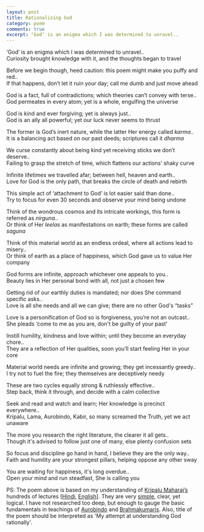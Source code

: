 ```yaml
---
layout: post
title: Rationalizing God
category: poem
comments: true
excerpt: ‘God’ is an enigma which I was determined to unravel..   
---
```



‘God’ is an enigma which I was determined to unravel..  
Curiosity brought knowledge with it, and the thoughts began to travel

Before we begin though, heed caution: this poem might make you puffy and red..  
If that happens, don’t let it ruin your day; call me dumb and just move ahead

God is a fact, full of contradictions; which theories can’t convey with terse..  
God permeates in every atom; yet is a whole, engulfing the universe

God is kind and ever forgiving; yet is always just..  
God is an ally all powerful; yet our luck never seems to thrust

The former is God’s inert nature, while the latter Her energy called *karma*..  
It is a balancing act based on our past deeds; scriptures call it *dharma*

We curse constantly about being kind yet receiving sticks we don’t deserve..  
Failing to grasp the stretch of time, which flattens our actions’ shaky curve

Infinite lifetimes we travelled afar; between hell, heaven and earth..  
Love for God is the only path, that breaks the circle of death and rebirth

This simple act of ‘attachment to God’ is lot easier said than done..  
Try to focus for even 30 seconds and observe your mind being undone

Think of the wondrous cosmos and its intricate workings, this form is referred as *nirguna*..  
Or think of Her *leelas* as manifestations on earth; these forms are called *saguna*

Think of this material world as an endless ordeal, where all actions lead to misery..  
Or think of earth as a place of happiness, which God gave us to value Her company

God forms are infinite, approach whichever one appeals to you..  
Beauty lies in Her personal bond with all, not just a chosen few

Getting rid of our earthly duties is mandated; nor does She command specific asks..  
Love is all she needs and all we can give; there are no other God's “tasks”

Love is a personification of God so is forgiveness, you’re not an outcast..  
She pleads ‘come to me as you are, don't be guilty of your past’

Instill humility, kindness and love within; until they become an everyday chore..  
They are a reflection of Her qualities, soon you’ll start feeling Her in your core

Material world needs are infinite and growing; they get incessantly greedy..  
I try not to fuel the fire; they themselves are deceptively needy 

These are two cycles equally strong & ruthlessly effective..  
Step back, think it through, and decide with a calm collective

Seek and read and watch and learn; Her knowledge is precinct everywhere..  
Kripalu, Lama, Aurobindo, Kabir, so many screamed the Truth, yet we act unaware

The more you research the right literature, the clearer it all gets..  
Though it's advised to follow just one of many, else plenty confusion sets 

So focus and discipline go hand in hand, I believe they are the only way..  
Faith and humility are your strongest pillars, helping oppose any other sway 

You are waiting for happiness, it's long overdue..  
Open your mind and run steadfast, She is calling you

PS: The poem above is based on my understanding of [Kripalu Maharaj’s](http://jkp.org/) hundreds of lectures [[Hindi](https://www.youtube.com/playlist?list=PLA3B03C8320853BC2), [English](http://www.swaminikhilanandlectures.org/sanatan.html)]. They are very [simple](https://www.youtube.com/watch?v=kl_0QrDr0-0), clear, yet logical. I have not researched too deep, but enough to gauge the basic fundamentals in teachings of [Aurobindo](https://en.wikipedia.org/wiki/Sri_Aurobindo) and [Brahmakumaris](http://www.brahmakumaris.org/). Also, title of the poem should be interpreted as 'My attempt at understanding God rationally'.